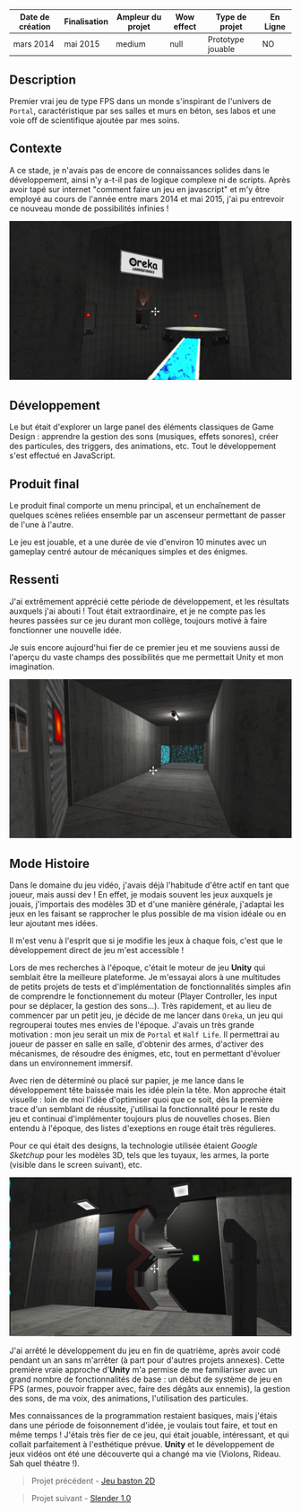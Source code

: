 <autotab></br><table><thead><tr><th>Date de création</th><th>Finalisation</th><th>Ampleur du projet</th><th>Wow effect</th><th>Type de projet </th><th>En Ligne</th></tr></thead><tbody><tr>
        <td>mars 2014</td>
        <td>mai 2015</td>
        <td>medium</td><td>null</td>
        <td>Prototype jouable</td><td>NO</td>
        </tr></tbody></table></autotab>

## Description

Premier vrai jeu de type FPS dans un monde s'inspirant de l'univers de `Portal`, caractéristique par ses salles et murs en béton, ses labos et une voie off de scientifique ajoutée par mes soins.

## Contexte

A ce stade, je n'avais pas de encore de connaissances solides dans le développement, ainsi n'y a-t-il pas de logique complexe ni de scripts.
Après avoir tapé sur internet "comment faire un jeu en javascript" et m'y être employé au cours de l'année entre mars 2014 et mai 2015, j'ai pu entrevoir ce nouveau monde de possibilités infinies !

![](./medias/img1.jpg)

## Développement

Le but était d'explorer un large panel des éléments classiques de Game Design : apprendre la gestion des sons (musiques, effets sonores), créer des particules, des triggers, des animations, etc.
Tout le développement s'est effectué en JavaScript.

## Produit final

Le produit final comporte un menu principal, et un enchaînement de quelques scènes reliées ensemble par un ascenseur permettant de passer de l'une à l'autre.

Le jeu est jouable, et a une durée de vie d'environ 10 minutes avec un gameplay centré autour de mécaniques simples et des énigmes.

## Ressenti

J'ai extrêmement apprécié cette période de développement, et les résultats auxquels j'ai abouti ! Tout était extraordinaire, et je ne compte pas les heures passées sur ce jeu durant mon collège, toujours motivé à faire fonctionner une nouvelle idée.

Je suis encore aujourd'hui fier de ce premier jeu et me souviens aussi de l'aperçu du vaste champs des possibilités que me permettait Unity et mon imagination.

![Le hacheur](./medias/img2.jpg)

## Mode Histoire


<history>

Dans le domaine du jeu vidéo, j'avais déjà l'habitude d'être actif en tant que joueur, mais aussi dev ! En effet, je modais souvent les jeux auxquels je jouais, j'importais des modèles 3D et d'une manière générale, j'adaptai les jeux en les faisant se rapprocher le plus possible de ma vision idéale ou en leur ajoutant mes idées.

Il m'est venu à l'esprit que si je modifie les jeux à chaque fois, c'est que le développement direct de jeu m'est accessible !

Lors de mes recherches à l'époque, c'était le moteur de jeu **Unity** qui semblait être la meilleure plateforme. Je m'essayai alors à une multitudes de petits projets de tests et d'implémentation de fonctionnalités simples afin de comprendre le fonctionnement du moteur (Player Controller, les input pour se déplacer, la gestion des sons...). Très rapidement, et au lieu de commencer par un petit jeu, je décide de me lancer dans `Oreka`, un jeu qui regrouperai toutes mes envies de l'époque. J'avais un très grande motivation : mon jeu serait un mix de `Portal` et `Half Life`. Il permettrai au joueur de passer en salle en salle, d'obtenir des armes, d'activer des mécanismes, de résoudre des énigmes, etc, tout en permettant d'évoluer dans un environnement immersif.

Avec rien de déterminé ou placé sur papier, je me lance dans le développement tête baissée mais les idée plein la tête. Mon approche était visuelle : loin de moi l'idée d'optimiser quoi que ce soit, dès la première trace d'un semblant de réussite, j'utilisai la fonctionnalité pour le reste du jeu et continuai d'implémenter toujours plus de nouvelles choses. Bien entendu à l'époque, des listes d'exeptions en rouge était très régulieres.

Pour ce qui était des designs, la technologie utilisée étaient *Google Sketchup* pour les modèles 3D, tels que les tuyaux, les armes, la porte (visible dans le screen suivant), etc.

![](./medias/img3.jpg)

J'ai arrêté le développement du jeu en fin de quatrième, après avoir codé pendant un an sans m'arrêter (à part pour d'autres projets annexes). Cette première vraie approche d'**Unity** m'a permise de me familiariser avec un grand nombre de fonctionnalités de base : un début de système de jeu en FPS (armes, pouvoir frapper avec, faire des dégâts aux ennemis), la gestion des sons, de ma voix, des animations, l'utilisation des particules.

Mes connaissances de la programmation restaient basiques, mais j'étais dans une période de foisonnement d'idée, je voulais tout faire, et tout en même temps ! J'étais très fier de ce jeu, qui était jouable, intéressant, et qui collait parfaitement à l'esthétique prévue. **Unity** et le développement de jeux vidéos ont été une découverte qui a changé ma vie (Violons, Rideau. Sah quel théatre !).

</history>


<nextprojects>

> Projet précédent -  [Jeu baston 2D](/Jub_Biography/projects/Unity/Baston2D)

> Projet suivant -  [Slender 1.0](/Jub_Biography/projects/Unity/Slender1)

</nextprojects>
